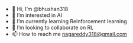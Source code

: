 - 👋 Hi, I’m @bhushan318
- 👀 I’m interested in AI
- 🌱 I’m currently learning Reinforcement learning
- 💞️ I’m looking to collaborate on RL
- 📫 How to reach me nagareddy318@gmail.com

<!---
bhushan318/bhushan318 is a ✨ special ✨ repository because its `README.md` (this file) appears on your GitHub profile.
You can click the Preview link to take a look at your changes.
--->

